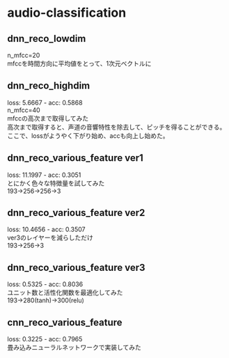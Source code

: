 # audio-classification
## dnn_reco_lowdim
n_mfcc=20  
mfccを時間方向に平均値をとって、1次元ベクトルに  

## dnn_reco_highdim  
loss: 5.6667 - acc: 0.5868  
n_mfcc=40  
mfccの高次まで取得してみた  
高次まで取得すると、声道の音響特性を除去して、ピッチを得ることができる。  
ここで、lossがようやく下がり始め、accも向上し始めた。  

## dnn_reco_various_feature ver1
loss: 11.1997 - acc: 0.3051  
とにかく色々な特徴量を試してみた  
193->256->256->3  

## dnn_reco_various_feature ver2
loss: 10.4656 - acc: 0.3507  
ver3のレイヤーを減らしただけ  
193->256->3  

## dnn_reco_various_feature ver3
loss: 0.5325 - acc: 0.8036  
ユニット数と活性化関数を最適化してみた  
193->280(tanh)->300(relu)  

## cnn_reco_various_feature  
loss: 0.3225 - acc: 0.7965  
畳み込みニューラルネットワークで実装してみた  